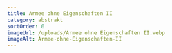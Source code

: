 ```yaml
---
title: Armee ohne Eigenschaften II
category: abstrakt
sortOrder: 0
imageUrl: /uploads/Armee ohne Eigenschaften II.webp
imageAlt: Armee-ohne-Eigenschaften-II
---
```

